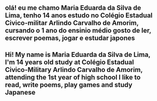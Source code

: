 olá! eu me chamo Maria Eduarda da Silva de Lima, tenho 14 anos
estudo no Colégio Estadual Civico-militar Arlindo Carvalho de Amorim, cursando o 1 ano do ensinio médio
gosto de ler, escrever poemas, jogar e estudar japones
--------------------------------------------------------------------------------------------------------------------
Hi! My name is Maria Eduarda da Silva de Lima, I'm 14 years old
study at Colégio Estadual Civico-Military Arlindo Carvalho de Amorim, attending the 1st year of high school
I like to read, write poems, play games and study Japanese
---------------------------------------------------------------------------------------------------------------------
